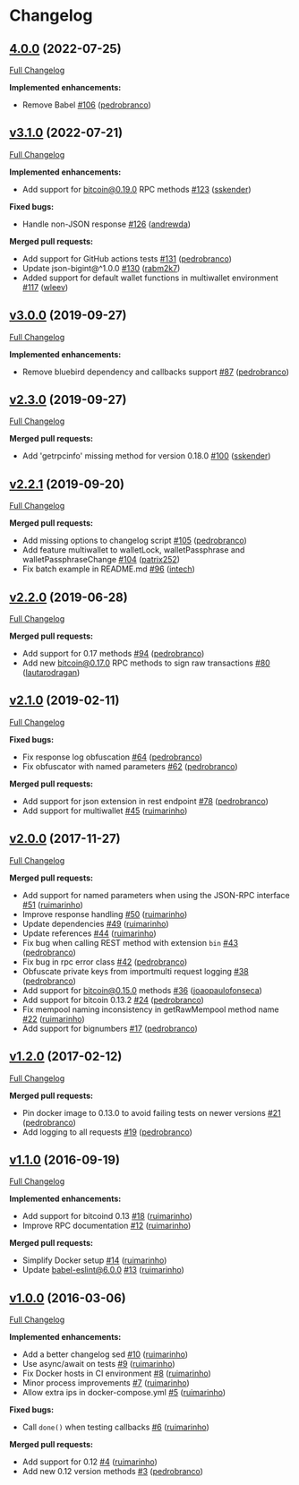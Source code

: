 # Changelog

## [4.0.0](https://github.com/ruimarinho/bitcoin-core/tree/4.0.0) (2022-07-25)

[Full Changelog](https://github.com/ruimarinho/bitcoin-core/compare/v3.1.0...4.0.0)

**Implemented enhancements:**

- Remove Babel [\#106](https://github.com/ruimarinho/bitcoin-core/pull/106) ([pedrobranco](https://github.com/pedrobranco))

## [v3.1.0](https://github.com/ruimarinho/bitcoin-core/tree/v3.1.0) (2022-07-21)

[Full Changelog](https://github.com/ruimarinho/bitcoin-core/compare/v3.0.0...v3.1.0)

**Implemented enhancements:**

- Add support for bitcoin@0.19.0 RPC methods [\#123](https://github.com/ruimarinho/bitcoin-core/pull/123) ([sskender](https://github.com/sskender))

**Fixed bugs:**

- Handle non-JSON response [\#126](https://github.com/ruimarinho/bitcoin-core/pull/126) ([andrewda](https://github.com/andrewda))

**Merged pull requests:**

- Add support for GitHub actions tests [\#131](https://github.com/ruimarinho/bitcoin-core/pull/131) ([pedrobranco](https://github.com/pedrobranco))
- Update json-bigint@^1.0.0 [\#130](https://github.com/ruimarinho/bitcoin-core/pull/130) ([rabm2k7](https://github.com/rabm2k7))
- Added support for default wallet functions in multiwallet environment [\#117](https://github.com/ruimarinho/bitcoin-core/pull/117) ([wleev](https://github.com/wleev))

## [v3.0.0](https://github.com/ruimarinho/bitcoin-core/tree/v3.0.0) (2019-09-27)

[Full Changelog](https://github.com/ruimarinho/bitcoin-core/compare/v2.3.0...v3.0.0)

**Implemented enhancements:**

- Remove bluebird dependency and callbacks support [\#87](https://github.com/ruimarinho/bitcoin-core/pull/87) ([pedrobranco](https://github.com/pedrobranco))

## [v2.3.0](https://github.com/ruimarinho/bitcoin-core/tree/v2.3.0) (2019-09-27)

[Full Changelog](https://github.com/ruimarinho/bitcoin-core/compare/v2.2.1...v2.3.0)

**Merged pull requests:**

- Add 'getrpcinfo' missing method for version 0.18.0 [\#100](https://github.com/ruimarinho/bitcoin-core/pull/100) ([sskender](https://github.com/sskender))

## [v2.2.1](https://github.com/ruimarinho/bitcoin-core/tree/v2.2.1) (2019-09-20)

[Full Changelog](https://github.com/ruimarinho/bitcoin-core/compare/v2.2.0...v2.2.1)

**Merged pull requests:**

- Add missing options to changelog script [\#105](https://github.com/ruimarinho/bitcoin-core/pull/105) ([pedrobranco](https://github.com/pedrobranco))
- Add feature multiwallet to walletLock, walletPassphrase and walletPassphraseChange [\#104](https://github.com/ruimarinho/bitcoin-core/pull/104) ([patrix252](https://github.com/patrix252))
- Fix batch example in README.md [\#96](https://github.com/ruimarinho/bitcoin-core/pull/96) ([intech](https://github.com/intech))

## [v2.2.0](https://github.com/ruimarinho/bitcoin-core/tree/v2.2.0) (2019-06-28)

[Full Changelog](https://github.com/ruimarinho/bitcoin-core/compare/v2.1.0...v2.2.0)

**Merged pull requests:**

- Add support for 0.17 methods [\#94](https://github.com/ruimarinho/bitcoin-core/pull/94) ([pedrobranco](https://github.com/pedrobranco))
- Add new bitcoin@0.17.0 RPC methods to sign raw transactions [\#80](https://github.com/ruimarinho/bitcoin-core/pull/80) ([lautarodragan](https://github.com/lautarodragan))

## [v2.1.0](https://github.com/ruimarinho/bitcoin-core/tree/v2.1.0) (2019-02-11)

[Full Changelog](https://github.com/ruimarinho/bitcoin-core/compare/v2.0.0...v2.1.0)

**Fixed bugs:**

- Fix response log obfuscation [\#64](https://github.com/ruimarinho/bitcoin-core/pull/64) ([pedrobranco](https://github.com/pedrobranco))
- Fix obfuscator with named parameters [\#62](https://github.com/ruimarinho/bitcoin-core/pull/62) ([pedrobranco](https://github.com/pedrobranco))

**Merged pull requests:**

- Add support for json extension in rest endpoint [\#78](https://github.com/ruimarinho/bitcoin-core/pull/78) ([pedrobranco](https://github.com/pedrobranco))
- Add support for multiwallet [\#45](https://github.com/ruimarinho/bitcoin-core/pull/45) ([ruimarinho](https://github.com/ruimarinho))

## [v2.0.0](https://github.com/ruimarinho/bitcoin-core/tree/v2.0.0) (2017-11-27)

[Full Changelog](https://github.com/ruimarinho/bitcoin-core/compare/v1.2.0...v2.0.0)

**Merged pull requests:**

- Add support for named parameters when using the JSON-RPC interface [\#51](https://github.com/ruimarinho/bitcoin-core/pull/51) ([ruimarinho](https://github.com/ruimarinho))
- Improve response handling [\#50](https://github.com/ruimarinho/bitcoin-core/pull/50) ([ruimarinho](https://github.com/ruimarinho))
- Update dependencies [\#49](https://github.com/ruimarinho/bitcoin-core/pull/49) ([ruimarinho](https://github.com/ruimarinho))
- Update references [\#44](https://github.com/ruimarinho/bitcoin-core/pull/44) ([ruimarinho](https://github.com/ruimarinho))
- Fix bug when calling REST method with extension `bin` [\#43](https://github.com/ruimarinho/bitcoin-core/pull/43) ([pedrobranco](https://github.com/pedrobranco))
- Fix bug in rpc error class [\#42](https://github.com/ruimarinho/bitcoin-core/pull/42) ([pedrobranco](https://github.com/pedrobranco))
- Obfuscate private keys from importmulti request logging [\#38](https://github.com/ruimarinho/bitcoin-core/pull/38) ([pedrobranco](https://github.com/pedrobranco))
- Add support for bitcoin@0.15.0 methods [\#36](https://github.com/ruimarinho/bitcoin-core/pull/36) ([joaopaulofonseca](https://github.com/joaopaulofonseca))
- Add support for bitcoin 0.13.2 [\#24](https://github.com/ruimarinho/bitcoin-core/pull/24) ([pedrobranco](https://github.com/pedrobranco))
- Fix mempool naming inconsistency in getRawMempool method name [\#22](https://github.com/ruimarinho/bitcoin-core/pull/22) ([ruimarinho](https://github.com/ruimarinho))
- Add support for bignumbers [\#17](https://github.com/ruimarinho/bitcoin-core/pull/17) ([pedrobranco](https://github.com/pedrobranco))

## [v1.2.0](https://github.com/ruimarinho/bitcoin-core/tree/v1.2.0) (2017-02-12)

[Full Changelog](https://github.com/ruimarinho/bitcoin-core/compare/v1.1.0...v1.2.0)

**Merged pull requests:**

- Pin docker image to 0.13.0 to avoid failing tests on newer versions [\#21](https://github.com/ruimarinho/bitcoin-core/pull/21) ([pedrobranco](https://github.com/pedrobranco))
- Add logging to all requests [\#19](https://github.com/ruimarinho/bitcoin-core/pull/19) ([pedrobranco](https://github.com/pedrobranco))

## [v1.1.0](https://github.com/ruimarinho/bitcoin-core/tree/v1.1.0) (2016-09-19)

[Full Changelog](https://github.com/ruimarinho/bitcoin-core/compare/v1.0.0...v1.1.0)

**Implemented enhancements:**

- Add support for bitcoind 0.13 [\#18](https://github.com/ruimarinho/bitcoin-core/pull/18) ([ruimarinho](https://github.com/ruimarinho))
- Improve RPC documentation [\#12](https://github.com/ruimarinho/bitcoin-core/pull/12) ([ruimarinho](https://github.com/ruimarinho))

**Merged pull requests:**

- Simplify Docker setup [\#14](https://github.com/ruimarinho/bitcoin-core/pull/14) ([ruimarinho](https://github.com/ruimarinho))
- Update babel-eslint@6.0.0 [\#13](https://github.com/ruimarinho/bitcoin-core/pull/13) ([ruimarinho](https://github.com/ruimarinho))

## [v1.0.0](https://github.com/ruimarinho/bitcoin-core/tree/v1.0.0) (2016-03-06)

[Full Changelog](https://github.com/ruimarinho/bitcoin-core/compare/bd98d0a89faae6ddafc71cf547f387c9c74490b1...v1.0.0)

**Implemented enhancements:**

- Add a better changelog sed [\#10](https://github.com/ruimarinho/bitcoin-core/pull/10) ([ruimarinho](https://github.com/ruimarinho))
- Use async/await on tests [\#9](https://github.com/ruimarinho/bitcoin-core/pull/9) ([ruimarinho](https://github.com/ruimarinho))
- Fix Docker hosts in CI environment [\#8](https://github.com/ruimarinho/bitcoin-core/pull/8) ([ruimarinho](https://github.com/ruimarinho))
- Minor process improvements [\#7](https://github.com/ruimarinho/bitcoin-core/pull/7) ([ruimarinho](https://github.com/ruimarinho))
- Allow extra ips in docker-compose.yml [\#5](https://github.com/ruimarinho/bitcoin-core/pull/5) ([ruimarinho](https://github.com/ruimarinho))

**Fixed bugs:**

- Call `done()` when testing callbacks [\#6](https://github.com/ruimarinho/bitcoin-core/pull/6) ([ruimarinho](https://github.com/ruimarinho))

**Merged pull requests:**

- Add support for 0.12 [\#4](https://github.com/ruimarinho/bitcoin-core/pull/4) ([ruimarinho](https://github.com/ruimarinho))
- Add new 0.12 version methods [\#3](https://github.com/ruimarinho/bitcoin-core/pull/3) ([pedrobranco](https://github.com/pedrobranco))
